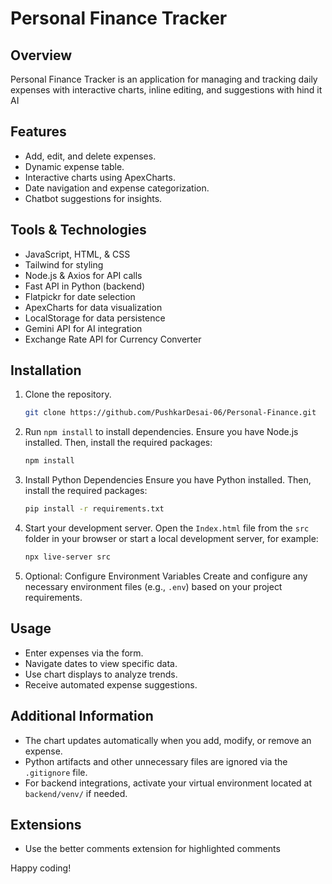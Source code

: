 # Personal Finance Tracker

## Overview

Personal Finance Tracker is an application for managing and tracking daily expenses with interactive charts, inline editing, and suggestions with hind it AI

## Features

- Add, edit, and delete expenses.
- Dynamic expense table.
- Interactive charts using ApexCharts.
- Date navigation and expense categorization.
- Chatbot suggestions for insights.

## Tools & Technologies

- JavaScript, HTML, & CSS
- Tailwind for styling
- Node.js & Axios for API calls
- Fast API in Python (backend)
- Flatpickr for date selection
- ApexCharts for data visualization
- LocalStorage for data persistence
- Gemini API for AI integration
- Exchange Rate API for Currency Converter

## Installation

1. Clone the repository.

   ```bash
   git clone https://github.com/PushkarDesai-06/Personal-Finance.git
   ```

2. Run `npm install` to install dependencies.
   Ensure you have Node.js installed. Then, install the required packages:

   ```bash
   npm install
   ```

3. Install Python Dependencies
   Ensure you have Python installed. Then, install the required packages:

   ```bash
   pip install -r requirements.txt
   ```

4. Start your development server.
   Open the `Index.html` file from the `src` folder in your browser or start a local development server, for example:

   ```bash
   npx live-server src
   ```

5. Optional: Configure Environment Variables
   Create and configure any necessary environment files (e.g., `.env`) based on your project requirements.

## Usage

- Enter expenses via the form.
- Navigate dates to view specific data.
- Use chart displays to analyze trends.
- Receive automated expense suggestions.

## Additional Information

- The chart updates automatically when you add, modify, or remove an expense.
- Python artifacts and other unnecessary files are ignored via the `.gitignore` file.
- For backend integrations, activate your virtual environment located at `backend/venv/` if needed.

## Extensions

- Use the better comments extension for highlighted comments

Happy coding!
